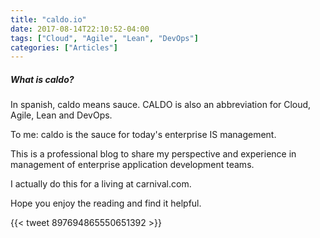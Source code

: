 ```yaml
---
title: "caldo.io"
date: 2017-08-14T22:10:52-04:00
tags: ["Cloud", "Agile", "Lean", "DevOps"]
categories: ["Articles"]
---
```


##### What is caldo?

In spanish, caldo means sauce. CALDO is also an abbreviation for Cloud, Agile, Lean and DevOps.

To me: caldo is the sauce for today's enterprise IS management.

This is a professional blog to share my perspective and experience in management of enterprise application development teams.

I actually do this for a living at carnival.com.

Hope you enjoy the reading and find it helpful.



{{< tweet 897694865550651392 >}}
